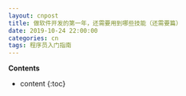 ```yaml
---
layout: cnpost
title: 做软件开发的第一年，还需要用到哪些技能（还需要篇）
date: 2019-10-24 22:00:00
categories: cn
tags: 程序员入门指南
--- 
```


__Contents__

* content
{:toc}
